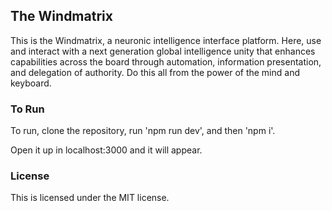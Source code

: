 ## The Windmatrix

This is the Windmatrix, a neuronic intelligence interface platform. Here, use and interact with a next generation global intelligence unity that enhances capabilities across the board through automation, information presentation, and delegation of authority. Do this all from the power of the mind and keyboard.

### To Run

To run, clone the repository, run 'npm run dev', and then 'npm i'.

Open it up in localhost:3000 and it will appear.

### License

This is licensed under the MIT license.
